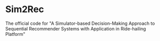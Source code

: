 # Sim2Rec
The official code for "A Simulator-based Decision-Making Approach to Sequential Recommender Systems with Application in Ride-hailing Platform"
